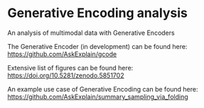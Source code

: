 # Generative Encoding analysis
An analysis of multimodal data with Generative Encoders

The Generative Encoder (in development) can be found here:
https://github.com/AskExplain/gcode

Extensive list of figures can be found here:
https://doi.org/10.5281/zenodo.5851702

An example use case of Generative Encoding can be found here:
https://github.com/AskExplain/summary_sampling_via_folding
